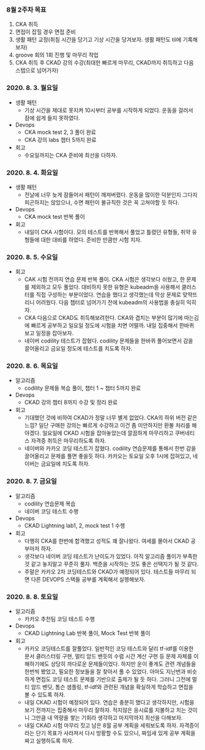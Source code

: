 ### 8월 2주차 목표
1. CKA 취득
2. 면접이 잡힐 경우 면접 준비
3. 생활 패턴 교정(취침 시간을 당기고 기상 시간을 당겨보자. 생활 패턴도 til에 기록해보자)
4. groove 회의 1회 진행 및 마무리 작업
5. CKA 취득 후 CKAD 강의 수강(최대한 빠르게 마무리, CKAD까지 취득하고 다음 스텝으로 넘어가자)

### 2020. 8. 3. 월요일
- 생활 패턴
  - 기상 시간을 제대로 못지켜 10시부터 공부를 시작하게 되었다. 운동을 걸러서 잠에 쉽게 들지 못하였다.
- Devops
  - CKA mock test 2, 3 풀이 완료
  - CKA 강의 labs 챕터 5까지 완료
- 회고
  - 수요일까지는 CKA 준비에 최선을 다하자.

### 2020. 8. 4. 화요일
- 생활 패턴
  - 전날에 너무 늦게 잠들어서 패턴이 깨져버렸다. 운동을 많이한 덕분인지 그다지 피곤하지는 않았으나, 수면 패턴이 불규칙한 것은 꼭 고쳐야할 듯 하다.
- Devops
  - CKA mock test 반복 풀이
- 회고
  - 내일이 CKA 시험이다. 모의 테스트를 반복해서 풀었고 틀렸던 유형들, 취약 유형들에 대한 대비를 하였다. 준비한 만큼만 시험 치자.

### 2020. 8. 5. 수요일
- 회고
  - CAK 시험 전까지 연습 문제 반복 풀이. CKA 시험은 생각보다 쉬웠고, 한 문제를 제외하고 모두 풀었다. 대비하지 못한 유형은 kubeadm을 사용해서 클러스터를 직접 구성하는 부분이었다. 연습을 했다고 생각했는데 막상 문제로 맞딱뜨리니 어려웠다. 다음 챕터로 넘어가기 전에 kubeadm의 사용법을 충실히 익히자.
  - CKA 다음으로 CKAD도 취득해보려한다. CKA와 겹치는 부분이 많기에 따는김에 빠르게 공부하고 일요일 정도에 시험을 치면 어떨까. 내일 집중해서 한바퀴 보고 일정을 잡아보자.
  - 네이버 codility 테스트가 잡혔다. codility 문제들을 한바퀴 풀어보면서 감을 끌어올리고 금요일 정도에 테스트를 치도록 하자.

### 2020. 8. 6. 목요일
- 알고리즘
  - codility 문제들 복습 풀이, 챕터 1 ~ 챕터 5까지 완료
- Devops
  - CKAD 강의 챕터 8까지 수강 및 정리 완료
- 회고
  - 기대했던 것에 비하여 CKAD가 정말 너무 별게 없었다. CKA의 하위 버전 같은 느낌? 일단 구매한 강의는 빠르게 수강하고 이건 좀 미안하지만 환불 처리를 해야겠다. 일요일에 CKAD 시험을 잡아놓았는데 깔끔하게 마무리하고 쿠버네티스 자격증 취득은 마무리하도록 하자.
  - 네이버와 카카오 코딩 테스트가 잡혔다. codility 연습문제를 통해서 한번 감을 끌어올리고 문제를 풀면 좋을듯 하다. 카카오는 토요일 오후 1시에 잡혀있고, 네이버는 금요일에 치도록 하자.

### 2020. 8. 7. 금요일
- 알고리즘
  - codility 연습문제 복습
  - 네이버 코딩 테스트 수행
- Devops
  - CKAD Lightning lab1, 2, mock test 1 수행
- 회고
  - 다행히 CKA를 한번에 합격했고 성적도 꽤 잘나왔다. 여세를 몰아서 CKAD 공부마저 하자.
  - 생각보다 네이버 코딩 테스트가 난이도가 있었다. 아직 알고리즘 풀이가 부족한 것 같고 놓지말고 꾸준히 풀자. 백준을 시작하는 것도 좋은 선택지가 될 것 같다.
  - 주말은 카카오 2차 코딩테스트와 CKAD가 예정되어 있다. 테스트들 마무리 되면 다른 DEVOPS 스택들 공부를 계획해서 실행해보자.

### 2020. 8. 8. 토요일
- 알고리즘
  - 카카오 추천팀 코딩 테스트 수행
- Devops
  - CKAD Lightning Lab 반복 풀이, Mock Test 반복 풀이
- 회고
  - 카카오 코딩테스트를 잘풀었다. 일반적인 코딩 테스트와 달리 tf-idf를 이용한 문서 클러스터링 구현, 멀티 암드 밴듯의 수렴 시간 계산 구현 등 문제 자체를 이해하기에도 상당히 까다로운 문제들이었다. 하지만 운이 좋게도 관련 개념들을 한번씩 봤었고, 필요한 정보들을 잘 찾아서 풀 수 있었다. 아마도 지난번과 비슷하게 면접도 코딩 테스트 문제를 기반으로 출제가 될 듯 하다. 그러니 그전에 멀티 암드 밴딧, 톰슨 샘플링, tf-idf와 관련된 개념을 확실하게 학습하고 면접을 볼 수 있도록 하자.
  - 내일 CKAD 시험이 예정되어 있다. 연습은 충분히 했다고 생각하지만, 시험을 보기 전까지는 집중해서 마무리 잘하자. 적지않은 응시료를 지불하고 치는 것이니 그만큼 내 역량을 쌓는 기회라 생각하고 마지막까지 최선을 다해보자.
  - 내일 CKAD 시험 마무리 짓고 남은 8월 공부 계획을 세워보도록 하자. 자격증이라는 단기 목표가 사라져서 다시 방황할 수도 있으니, 짜임새 있게 공부 계획을 짜고 실행하도록 하자.
